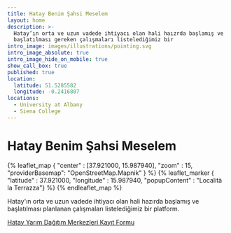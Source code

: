 ```yaml
---
title: Hatay Benim Şahsi Meselem
layout: home
description: >-
  Hatay’ın orta ve uzun vadede ihtiyacı olan hali haızrda başlamış ve
  başlatılması gereken çalışmaları listelediğimiz bir
intro_image: images/illustrations/pointing.svg
intro_image_absolute: true
intro_image_hide_on_mobile: true
show_call_box: true
published: true
location:
  latitude: 51.5285582
  longitude: -0.2416807
locations:
  - University at Albany
  - Siena College
---
```


# Hatay Benim Şahsi Meselem

{% leaflet_map { "center" : [37.921000,  15.987940],
                 "zoom" : 15,
                 "providerBasemap": "OpenStreetMap.Mapnik" } %}
     {% leaflet_marker { "latitude" : 37.921000,
                    "longitude" : 15.987940,
                    "popupContent" : "Località la Terrazza"} %}
{% endleaflet_map %}


Hatay'ın orta ve uzun vadede ihtiyacı olan hali hazırda başlamış ve başlatılması planlanan çalışmaları listelediğimiz bir platform. 



[Hatay Yarım Dağıtım Merkezleri Kayıt Formu](https://forms.gle/6dU1vnW2PV9jeP7KA)
